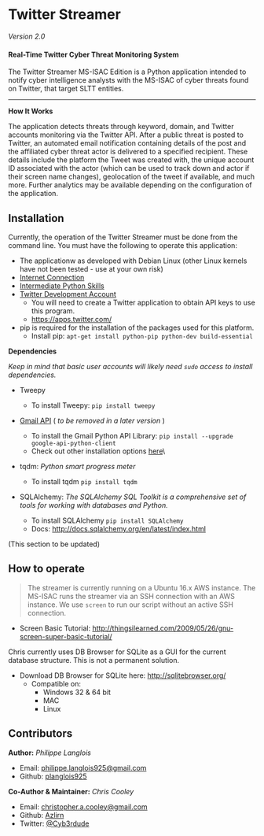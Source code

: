 Twitter Streamer
================
_Version 2.0_



#### Real-Time Twitter Cyber Threat Monitoring System
The Twitter Streamer MS-ISAC Edition is a Python application intended to notify cyber intelligence analysts with the MS-ISAC of cyber threats found on Twitter, that target SLTT entities.

---

**How It Works**

The application detects threats through keyword, domain, and Twitter accounts monitoring via the Twitter API. After a public threat is posted to Twitter, an automated email notification containing details of the post and the affiliated cyber threat actor is delivered to a specified recipient. These details include the platform the Tweet was created with, the unique account ID associated with the actor (which can be used to track down and actor if their screen name changes), geolocation of the tweet if available, and much more. Further analytics may be available depending on the configuration of the application.

## Installation
Currently, the operation of the Twitter Streamer must be done from the command line.
You must have the following to operate this application:

* The applicationw as developed with Debian Linux (other Linux kernels have not been tested - use at your own risk)
* [Internet Connection](http://www.speedtest.net/)
* [Intermediate Python Skills](https://www.codecademy.com/learn/python)
* [Twitter Development Account](https://dev.twitter.com/)
    * You will need to create a Twitter application to obtain API keys to use this program. 
    * https://apps.twitter.com/
* pip is required for the installation of the packages used for this platform. 
    * Install pip: `apt-get install python-pip python-dev build-essential`

**Dependencies**

_Keep in mind that basic user accounts will likely need `sudo` access to install dependencies._

* Tweepy
    * To install Tweepy:
    `pip install tweepy`
* [Gmail API](https://developers.google.com/gmail/api/quickstart/python) ( _to be removed in a later version_ )
     * To install the Gmail Python API Library:
     `pip install --upgrade google-api-python-client`
     * Check out other installation options [here](https://developers.google.com/api-client-library/python/start/installation)\

* tqdm: _Python smart progress meter_
     * To install tqdm
     `pip install tqdm`
     
* SQLAlchemy: _The SQLAlchemy SQL Toolkit is a comprehensive set of tools for working with databases and Python._
     * To install SQLAlchemy
     `pip install SQLAlchemy`
     * Docs: http://docs.sqlalchemy.org/en/latest/index.html
   
(This section to be updated)

## How to operate

>The streamer is currently running on a Ubuntu 16.x AWS instance. The MS-ISAC runs the streamer via an SSH connection with an AWS instance.  We use `screen` to run our script without an active SSH connection. 

* Screen Basic Tutorial: http://thingsilearned.com/2009/05/26/gnu-screen-super-basic-tutorial/

Chris currently uses DB Browser for SQLite as a GUI for the current database structure.
This is not a permanent solution. 

* Download DB Browser for SQLite here: http://sqlitebrowser.org/
    * Compatible on:
        * Windows 32 & 64 bit
        * MAC
        * Linux

## Contributors

**Author:** _Philippe Langlois_

* Email: philippe.langlois925@gmail.com
* Github: [planglois925](https://github.com/planglois925)

**Co-Author & Maintainer:** _Chris Cooley_

* Email: christopher.a.cooley@gmail.com
* Github: [Azlirn](https://github.com/Azlirn)
* Twitter: [@Cyb3rdude](https://twitter.com/cyb3rdude)